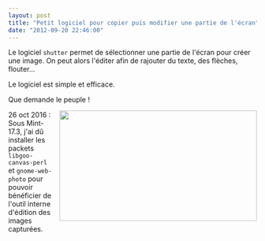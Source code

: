 ```yaml
---
layout: post
title: "Petit logiciel pour copier puis modifier une partie de l'écran"
date: "2012-09-20 22:46:00"
---
```

Le logiciel `shutter` permet de sélectionner une partie de l'écran pour créer une image. On peut alors l'éditer afin de rajouter du texte, des flèches, flouter...

Le logiciel est simple et efficace.

Que demande le peuple !<div class="separator" style="clear: both; text-align: center;"><a href="http://3.bp.blogspot.com/-nTJgnp5EyIk/UFuBOjULCrI/AAAAAAAADnc/7Dghyn9OnSI/s1600/S%25C3%25A9lection_001.png" imageanchor="1" style="clear:right; float:right; margin-left:1em; margin-bottom:1em"><img border="0" height="224" width="400" src="http://3.bp.blogspot.com/-nTJgnp5EyIk/UFuBOjULCrI/AAAAAAAADnc/7Dghyn9OnSI/s400/S%25C3%25A9lection_001.png" /></a></div>
26 oct 2016 : Sous Mint-17.3, j'ai dû installer les packets `libgoo-canvas-perl` et `gnome-web-photo` pour pouvoir bénéficier de l'outil interne d'édition des images capturées.
